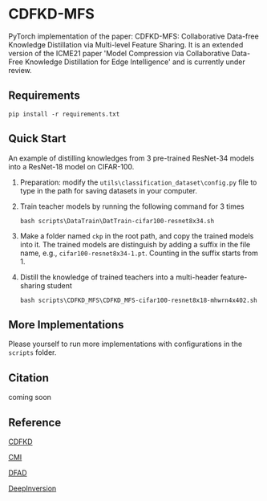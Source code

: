 # CDFKD-MFS

PyTorch implementation of the paper: CDFKD-MFS: Collaborative Data-free Knowledge Distillation via Multi-level Feature Sharing. It is an extended version of the ICME21 paper 'Model Compression via Collaborative Data-Free Knowledge Distillation for Edge Intelligence' and is currently under review.



## Requirements

```
pip install -r requirements.txt
```



## Quick Start

An example of distilling knowledges from 3 pre-trained ResNet-34 models into a ResNet-18 model on CIFAR-100.

1. Preparation: modify the `utils\classification_dataset\config.py` file to type in the path for saving datasets in your computer.

2. Train teacher models by running the following command for 3 times

   ```
   bash scripts\DataTrain\DatTrain-cifar100-resnet8x34.sh
   ```

3. Make a folder named `ckp` in the root path, and copy the trained models into it. The trained models are distinguish by adding a suffix in the file name, e.g., `cifar100-resnet8x34-1.pt`. Counting in the suffix starts from 1.

4. Distill the knowledge of trained teachers into a multi-header feature-sharing student

   ```
   bash scripts\CDFKD_MFS\CDFKD_MFS-cifar100-resnet8x18-mhwrn4x402.sh
   ```



## More Implementations

Please yourself to run more implementations with configurations in the `scripts` folder.



## Citation

coming soon



## Reference

[CDFKD](https://github.com/Hao840/pytorch-CDFKD)

[CMI](https://github.com/zju-vipa/CMI?utm_source=catalyzex.com)

[DFAD](https://github.com/VainF/Data-Free-Adversarial-Distillation)

[DeepInversion](https://github.com/NVlabs/DeepInversion)